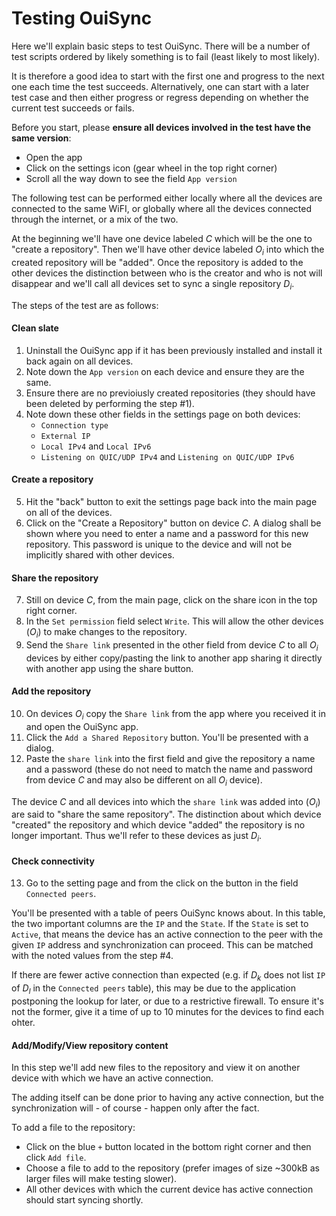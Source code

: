 # Testing OuiSync

Here we'll explain basic steps to test OuiSync. There will be a number of test
scripts ordered by likely something is to fail (least likely to most likely).

It is therefore a good idea to start with the first one and progress to the
next one each time the test succeeds. Alternatively, one can start with a later
test case and then either progress or regress depending on whether the current
test succeeds or fails.

Before you start, please **ensure all devices involved in the test have the same
version**:

* Open the app
* Click on the settings icon (gear wheel in the top right corner)
* Scroll all the way down to see the field `App version`

The following test can be performed either locally where all the devices are connected
to the same WiFI, or globally where all the devices connected through the internet, or
a mix of the two.

At the beginning we'll have one device labeled *C* which will be the one to "create a
repository".  Then we'll have other device labeled *O<sub>i</sub>* into which the
created repository will be "added". Once the repository is added to the other devices
the distinction between who is the creator and who is not will disappear and we'll
call all devices set to sync a single repository *D<sub>i</sub>*.

The steps of the test are as follows:

#### Clean slate

1. Uninstall the OuiSync app if it has been previously installed and install it
   back again on all devices.
2. Note down the `App version` on each device and ensure they are the same.
3. Ensure there are no previoiusly created repositories (they should have been deleted
   by performing the step #1).
4. Note down these other fields in the settings page on both devices:
   * `Connection type`
   * `External IP`
   * `Local IPv4` and `Local IPv6`
   * `Listening on QUIC/UDP IPv4` and `Listening on QUIC/UDP IPv6`

#### Create a repository

5. Hit the "back" button to exit the settings page back into the main page on
   all of the devices.
6. Click on the "Create a Repository" button on device *C*. A dialog shall be shown where you
   need to enter a name and a password for this new repository. This password is unique to
   the device and will not be implicitly shared with other devices.

#### Share the repository

7. Still on device *C*, from the main page, click on the share icon in the top
   right corner.
8. In the `Set permission` field select `Write`. This will allow the other
   devices (*O<sub>i</sub>*) to make changes to the repository.
9. Send the `Share link` presented in the other field from device *C* to all
   *O<sub>i</sub>* devices by either copy/pasting the link to another app
   sharing it directly with another app using the share button.

#### Add the repository

10. On devices *O<sub>i</sub>* copy the `Share link` from the app where you
    received it in and open the OuiSync app.
11. Click the `Add a Shared Repository` button. You'll be presented with a dialog.
12. Paste the `share link` into the first field and give the repository a name and a password
    (these do not need to match the name and password from device *C* and may also be different
    on all *O<sub>i</sub>* device).

The device *C* and all devices into which the `share link` was added into (*O<sub>i</sub>*) are
said to "share the same repository". The distinction about which device
"created" the repository and which device "added" the repository is no longer important. Thus we'll
refer to these devices as just *D<sub>i</sub>*.

#### Check connectivity

13. Go to the setting page and from the click on the button in the field `Connected peers`.

You'll be presented with a table of peers OuiSync knows about. In this table,
the two important columns are the `IP` and the `State`. If the `State` is set
to `Active`, that means the device has an active connection to the peer with
the given `IP` address and synchronization can proceed. This can be matched
with the noted values from the step #4.

If there are fewer active connection than expected (e.g. if *D<sub>k</sub>*
does not list `IP` of *D<sub>l</sub>* in the `Connected peers` table), this may
be due to the application postponing the lookup for later, or due to a
restrictive firewall. To ensure it's not the former, give it a time of up to 10
minutes for the devices to find each ohter.

#### Add/Modify/View repository content

In this step we'll add new files to the repository and view it on another device with which
we have an active connection.

The adding itself can be done prior to having any active connection, but the synchronization
will - of course - happen only after the fact.

To add a file to the repository:

* Click on the blue `+` button located in the bottom right corner and then
  click `Add file`.
* Choose a file to add to the repository (prefer images of size ~300kB as larger files
  will make testing slower).
* All other devices with which the current device has active connection should
  start syncing shortly.

